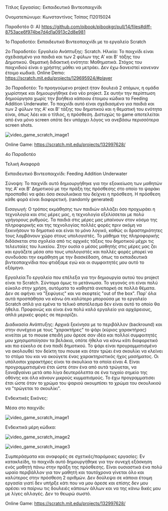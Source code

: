 Τίτλος Εργασίας: Εκπαιδευτικό Βιντεοπαιχνίδι

Ονοματεπώνυμο: Κωνσταντίνος Τσίπας Π2015024
               
Παραδοτέο 0: Α) https://github.com/pibook/pibookgr/pull/14/files#diff-8753ace6f974be7d4d1a0913c2d8e981


1ο Παραδοτέο: Εκπαιδευτικό Βιντεοπαιχνίδι με το εργαλείο Scratch


2ο Παραδοτέο: Εργαλείο Ανάπτυξης: Scratch.
              Ηλικία: Το παιχνίδι είναι σχεδιασμένο για παιδιά και των 2 φύλων της Α' και Β' τάξης του Δημοτικού.
              Θεματική διδακτική ενότητα: Μαθηματικά.
              Στόχος του παιχνιδιού είναι ο χρήστης μάθει να μετράει.
              Δεν έχω δανειστεί κανεναν έτοιμο κωδικά.
              Online Demo: https://scratch.mit.edu/projects/129695924/#player

3ο Παραδοτέο: Το προηγούμενο project ήταν δουλειά 2 ατόμων, η ομάδα χωρίστηκε και δημιουργήθηκε ένα νέο project. Σε αυτήν την περίπτωση δημιούργησα χωρίς την βοήθεια κάποιου έτοιμου κώδικα το Feeding Addition Underwater. Το παιχνίδι αυτό είναι σχεδιασμένο για παιδιά και των 2 φύλων της Α' και Β' τάξης του δημοτικού και η θεματική του ενότητα είναι, όπως λέει και ο τίτλος, η πρόσθεση. Διστυχώς το game αποτελείται από ένα μόνο screen οπότε δεν υπάρχει λόγος να ανεβάσω περισσότερα screen shots. 


![video_game_scratch_image1](https://lh3.googleusercontent.com/-LTZhCrastRE/WEbfWR0TLCI/AAAAAAAAAD8/4k3JSGx-vdwGA4__MmFmjgtTxbpL4IOiwCJoC/w481-h362-p-rw/%25CE%25A7%25CF%2589%25CF%2581%25CE%25AF%25CF%2582%2B%25CF%2584%25CE%25AF%25CF%2584%25CE%25BB%25CE%25BF.jpg.png)
              
             
Online Game: https://scratch.mit.edu/projects/132997628/

4ο Παραδοτέο

Τελική Αναφορά

Εκπαιδευτικό Βιντεοπαιχνίδι: Feeding Addition Underwater

Σύνοψη: Το παιχνίδι αυτό δημιουργήθηκε για την εξοικείωση των μαθητών της Α' και Β' Δημοτικού με την πράξη της πρόσθεσης στο οποίο το ψαράκι προσπαθεί να φάει όσα σκουλικάκια του δείχνει η πρόσθεση. Η πρόσθεση κάθε φορά είναι διαφορετική. (randomly generated)

Εισαγωγή: Ο τρόπος εκμάθησης των παιδιών αλλάζει όσο προχωράει η τεχνολογία και στις μέρες μας, η τεχνολογία εξελίσσεται με πολύ γρήγορους ρυθμούς. Τα παιδιά στις μέρες μας μπαίνουν στον κόσμο της πληροφορικής και της τεχνολογίας πολλές φορές πριν ακόμη να ξεκινήσουν το δημοτικό και είναι το μόνο λογικό, καθώς οι δραστηριότητες τους λαμβάνουν χώρο στους υπολογιστές. Το μάθημα της πληροφορικής διδάσκεται στα σχολεία από τις αρχικές τάξεις του δημοτικού μέχρι τις τελευταίες του λυκείου. Στην ουσία ο μέσος μαθητής στις μέρες μας ζει και εργάζετε μέσα απο τους υπολογιστές και πολλές φορές μπορεί να συνδυάσει την εκμάθηση με την διασκέδαση, όπως τα εκπαιδευτικά βιντεοπαιχνίδια που φτιάξαμε εγώ και οι συμφοιτητές μου αυτό το εξάμηνο.

Εργαλεία:Το εργαλείο που επέλεξα για την δημιουργία αυτού του project είναι το Scratch. Σύντομα όμως το μετάνιωσα. Το γεγονός οτι είναι πολύ εύκολο στην χρήση, αυτόματα το καθηστά ανεπαρκή σε πολλά θέματα. Δεν σε αφήνει να "ξεφύγεις" και να σκεφτείς "out of the box". Παρ' όλα αυτά προσπάθησα να κάνω ότι καλύτερο μπορούσα με το εργαλείο Scratch απλά για εμένα το τελικό αποτέλεσμα δεν είναι αυτό το οποίο θα ήθελα. Προφανώς και είναι ένα πολύ καλό εργαλείο για αρχάρειους, απλά μερικές φορές σε περιορίζει.

Διαδικασία Ανάπτυξης: Αρχικά ξεκίνησα με το περιβάλλον (backround) και στην συνέχεια με τους "χαρακτήρες" το ψάρι (κύριος χαρακτήρας) κινείται με το mouse επειδή μου άρεσε σαν ιδέα και πολλοί συμφοιτητές μου χρησιμοποίησαν τα βελάκια, οπότε ήθελα να κάνω κάτι διαφορετικό και πιο εύκολο σε ένα παιδί δημοτικού. Το ψάρι είναι προγραμματισμένο να ακολουθεί τον δείκτη του mouse και όταν τρώει ένα σκουλίκι να κλείνει το στόμα του και να ακούγετε ένας χαρακτηριστικός ήχος μασήματος. Οι υπόλοιποι χαρακτήρες είναι τα σκουλίκια τα οποία είναι 4. Είναι προγραμματισμένα έτσι ώστε όταν ένα από αυτά τρώγεται, να ξαναβγαίνει μετά απο λίγα δευτερόλεπτα σε ένα τυχαίο σημείο της οθόνης και όλα κάνουν μικρούς κυμματισμούς. Το έχω προγραμματισει έτσι ώστε όταν το χρώμα του ψαριού ακουμπίσει το χρώμα του σκουλικιού να "τρώγεται το σκουλίκι".

Ενδεικτικές Εικόνες: 

Μέσα στο παιχνίδι:

![video_game_scratch_image1](https://lh3.googleusercontent.com/-LTZhCrastRE/WEbfWR0TLCI/AAAAAAAAAD8/4k3JSGx-vdwGA4__MmFmjgtTxbpL4IOiwCJoC/w481-h362-p-rw/%25CE%25A7%25CF%2589%25CF%2581%25CE%25AF%25CF%2582%2B%25CF%2584%25CE%25AF%25CF%2584%25CE%25BB%25CE%25BF.jpg.png)

Ενδεικτικά μέρη κώδικα:

![video_game_scratch_image2](https://lh3.googleusercontent.com/-KdXvqk0auzU/WIcbL4woj2I/AAAAAAAAAFs/1vCtt1ibSZYLs3FiI2sK5PaxSVvcBE9ewCJoC/w530-h260-p-rw/%25CE%25A7%25CF%2589%25CF%2581%25CE%25AF%25CF%2582%2B%25CF%2584%25CE%25AF%25CF%2584%25CE%25BB%25CE%25BF.jpg.png)

![video_game_scratch_image3](https://lh3.googleusercontent.com/-ql88Ou7dEHk/WIccSNefV7I/AAAAAAAAAGU/t8AlR3Yd3zEqQTl_sGfEiqH1Iu3NG04YwCJoC/w530-h271-p-rw/%25CE%25A7%25CF%2589%25CF%2581%25CE%25AF%25CF%2582%2B%25CF%2584%25CE%25AF%25CF%2584%25CE%25BB%25CE%25BF2.jpg.png)

Συμπεράσματα και αναφορές σε σχετικές/παρόμοιες εργασίες: Εν κατακλείδη, το παιχνίδι αυτό δημουργήθηκε για την συνεχή εξάσκηση ενός μαθητή πάνω στην πράξη της πρόσθεσης. Είναι ουσιαστικά ένα πολύ ωραίο περιβάλλον για τον μαθητή και ταυτόχρονα γίνεται όλο και καλύτερος στην πρόσθεση 2 αριθμών. Δεν δούλεψα σε κάποια έτοιμη εργασία γιατί δεν υπήρξε κάτι που να μου άρεσε και επίσης δεν μου αρέσει να παίρνω τις δουλειές κάποιων άλλων και να της κάνω δικές μου με λίγες αλλαγές. Δεν το θεωρώ σωστό.

Online Game: https://scratch.mit.edu/projects/132997628/
